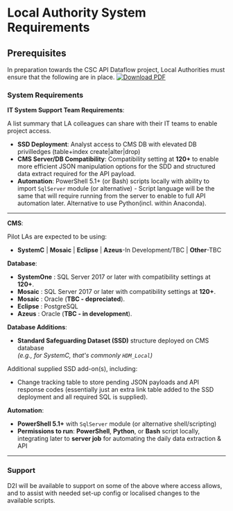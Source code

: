 # Local Authority System Requirements

## Prerequisites

In preparation towards the CSC API Dataflow project, Local Authorities must ensure that the following are in place.
[![Download PDF](https://img.shields.io/badge/Download-PDF-red)](/csc_api_data_collection/pdf/csc_ssd_api_documentation.pdf)


### System Requirements

**IT System Support Team Requirements**:

A list summary that LA colleagues can share with their IT teams to enable project access.

- **SSD Deployment**: Analyst access to CMS DB with elevated DB privilledges (table+index create|alter|drop)
- **CMS Server/DB Compatibility**: Compatibility setting at **120+** to enable more efficient JSON manipulation options for the SDD and structured data extract required for the API payload. 
- **Automation**: PowerShell 5.1+ (or Bash) scripts locally with ability to import `SqlServer` module (or alternative) - Script language will be the same that will require running from the server to enable to full API automation later. Alternative to use Python(incl. within Anaconda). 

---

**CMS**:

Pilot LAs are expected to be using:

 - **SystemC** | **Mosaic** | **Eclipse** | **Azeus**-In Development/TBC | **Other**-TBC

**Database**:

- **SystemOne** : SQL Server 2017 or later with compatibility settings at **120+**.
- **Mosaic**    : SQL Server 2017 or later with compatibility settings at **120+**.
- **Mosaic**    : Oracle (**TBC - depreciated**).
- **Eclipse**   : PostgreSQL
- **Azeus**     : Oracle (**TBC - in development**).

**Database Additions**:

- **Standard Safeguarding Dataset (SSD)** structure deployed on CMS database  
  _(e.g., for SystemC, that's commonly `HDM_Local`)_

Additional supplied SSD add-on(s), including:

  - Change tracking table to store pending JSON payloads and API response codes (essentially just an extra link table added to the SSD deployment and all required SQL is supplied).

**Automation**:

- **PowerShell 5.1+** with `SqlServer` module (or alternative shell/scripting)
- **Permissions to run**: **PowerShell**, **Python**, or **Bash** script locally, integrating later to **server job** for automating the daily data extraction & API 

--- 

### Support
D2I will be available to support on some of the above where access allows, and to assist with needed set-up config or localised changes to the available scripts.  


